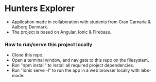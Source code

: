 # Hunters Explorer
* Application made in collaboration with students from Gran Carnaria & Aalborg Denmark.
* The project is based on Angular, Ionic & Firebase.

### How to run/serve this project locally
* Clone this repo.
* Open a terminal window, and navigate to this repo on the filesystem.
* Run "npm install" to install all required project dependencies. 
* Run "ionic serve -l" to run the app in a web browser locally with labs-mode.


